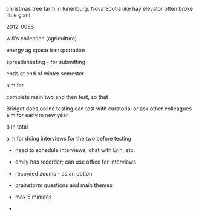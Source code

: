 christmas tree farm in lunenburg, Nova Scotia
like hay elevator
often broke
little giant

2012-0056

will's collection (agriculture)



energy
ag
space
transportation


spreadsheeting - for submitting


ends at end of winter semester

aim for 


complete main two and then test, so that 


Bridget does online testing
can test with curatorial or ask other colleagues
aim for early in new year

8 in total

aim for doing interviews for the two before testing
- need to schedule interviews, chat with Erin, etc.


- emily has recorder; can use office for interviews
- recorded zooms - as an option

- brainstorm questions and main themes
- max 5 minutes
- 
